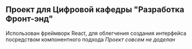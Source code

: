 ## Проект для Цифровой кафедры "Разработка Фронт-энд"
Использован фреймворк React, для облегчения создания интерфейса посредством компонентного подхода
*Проект совсем не доделан*
